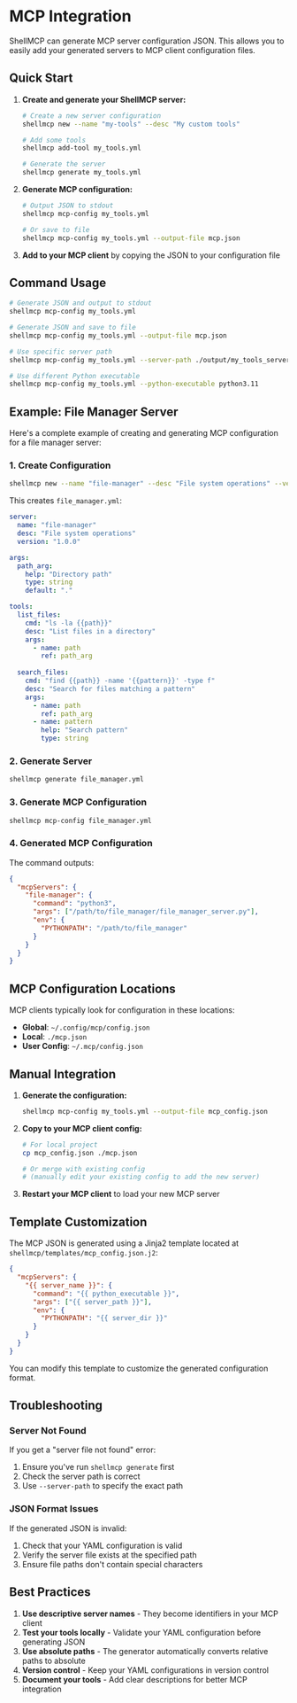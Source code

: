 # MCP Integration

ShellMCP can generate MCP server configuration JSON. This allows you to easily add your generated servers to MCP client configuration files.

## Quick Start

1. **Create and generate your ShellMCP server:**
   ```bash
   # Create a new server configuration
   shellmcp new --name "my-tools" --desc "My custom tools"
   
   # Add some tools
   shellmcp add-tool my_tools.yml
   
   # Generate the server
   shellmcp generate my_tools.yml
   ```

2. **Generate MCP configuration:**
   ```bash
   # Output JSON to stdout
   shellmcp mcp-config my_tools.yml
   
   # Or save to file
   shellmcp mcp-config my_tools.yml --output-file mcp.json
   ```

3. **Add to your MCP client** by copying the JSON to your configuration file

## Command Usage

```bash
# Generate JSON and output to stdout
shellmcp mcp-config my_tools.yml

# Generate JSON and save to file
shellmcp mcp-config my_tools.yml --output-file mcp.json

# Use specific server path
shellmcp mcp-config my_tools.yml --server-path ./output/my_tools_server.py

# Use different Python executable
shellmcp mcp-config my_tools.yml --python-executable python3.11
```

## Example: File Manager Server

Here's a complete example of creating and generating MCP configuration for a file manager server:

### 1. Create Configuration

```bash
shellmcp new --name "file-manager" --desc "File system operations" --version "1.0.0"
```

This creates `file_manager.yml`:

```yaml
server:
  name: "file-manager"
  desc: "File system operations"
  version: "1.0.0"

args:
  path_arg:
    help: "Directory path"
    type: string
    default: "."

tools:
  list_files:
    cmd: "ls -la {{path}}"
    desc: "List files in a directory"
    args:
      - name: path
        ref: path_arg
  
  search_files:
    cmd: "find {{path}} -name '{{pattern}}' -type f"
    desc: "Search for files matching a pattern"
    args:
      - name: path
        ref: path_arg
      - name: pattern
        help: "Search pattern"
        type: string
```

### 2. Generate Server

```bash
shellmcp generate file_manager.yml
```

### 3. Generate MCP Configuration

```bash
shellmcp mcp-config file_manager.yml
```

### 4. Generated MCP Configuration

The command outputs:

```json
{
  "mcpServers": {
    "file-manager": {
      "command": "python3",
      "args": ["/path/to/file_manager/file_manager_server.py"],
      "env": {
        "PYTHONPATH": "/path/to/file_manager"
      }
    }
  }
}
```

## MCP Configuration Locations

MCP clients typically look for configuration in these locations:

- **Global**: `~/.config/mcp/config.json`
- **Local**: `./mcp.json`
- **User Config**: `~/.mcp/config.json`

## Manual Integration

1. **Generate the configuration:**
   ```bash
   shellmcp mcp-config my_tools.yml --output-file mcp_config.json
   ```

2. **Copy to your MCP client config:**
   ```bash
   # For local project
   cp mcp_config.json ./mcp.json
   
   # Or merge with existing config
   # (manually edit your existing config to add the new server)
   ```

3. **Restart your MCP client** to load your new MCP server

## Template Customization

The MCP JSON is generated using a Jinja2 template located at `shellmcp/templates/mcp_config.json.j2`:

```json
{
  "mcpServers": {
    "{{ server_name }}": {
      "command": "{{ python_executable }}",
      "args": ["{{ server_path }}"],
      "env": {
        "PYTHONPATH": "{{ server_dir }}"
      }
    }
  }
}
```

You can modify this template to customize the generated configuration format.

## Troubleshooting

### Server Not Found

If you get a "server file not found" error:

1. Ensure you've run `shellmcp generate` first
2. Check the server path is correct
3. Use `--server-path` to specify the exact path

### JSON Format Issues

If the generated JSON is invalid:

1. Check that your YAML configuration is valid
2. Verify the server file exists at the specified path
3. Ensure file paths don't contain special characters

## Best Practices

1. **Use descriptive server names** - They become identifiers in your MCP client
2. **Test your tools locally** - Validate your YAML configuration before generating JSON
3. **Use absolute paths** - The generator automatically converts relative paths to absolute
4. **Version control** - Keep your YAML configurations in version control
5. **Document your tools** - Add clear descriptions for better MCP integration